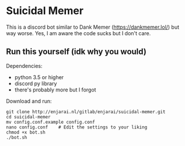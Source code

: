 # Suicidal Memer

This is a discord bot similar to Dank Memer (https://dankmemer.lol/) but way worse.
Yes, I am aware the code sucks but I don't care.

## Run this yourself (idk why you would)

Dependencies:
* python 3.5 or higher
* discord py library
* there's probably more but I forgot

Download and run:
```
git clone http://enjarai.nl/gitlab/enjarai/suicidal-memer.git
cd suicidal-memer
mv config.conf.example config.conf
nano config.conf    # Edit the settings to your liking
chmod +x bot.sh
./bot.sh
```